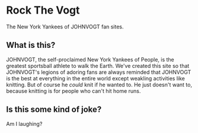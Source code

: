 # Rock The Vogt #

The New York Yankees of JOHNVOGT fan sites.

## What is this? ##

JOHNVOGT, the self-proclaimed New York Yankees of People, is the
greatest sportsball athlete to walk the Earth. We've created this
site so that JOHNVOGT's legions of adoring fans are always reminded
that JOHNVOGT is the best at everything in the entire world except
weakling activities like knitting. But of course he *could* knit
if he wanted to. He just doesn't want to, because knitting is for
people who can't hit home runs.

## Is this some kind of joke? ##

Am I laughing?
